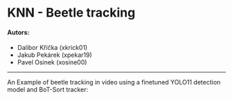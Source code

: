 # KNN - Beetle tracking

#### Autors:
- Dalibor Kříčka (xkrick01)
- Jakub Pekárek (xpekar19)
- Pavel Osinek (xosine00)

---

An Example of beetle tracking in video using a finetuned YOLO11 detection model and BoT-Sort tracker: